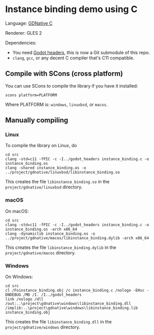 # Instance binding demo using C

Language: [GDNative C](https://docs.godotengine.org/en/latest/tutorials/scripting/gdnative/index.html)

Renderer: GLES 2

Dependencies:
 * You need [Godot headers](https://github.com/godotengine/godot-headers),
   this is now a Git submodule of this repo.
 * `clang`, `gcc`, or any decent C compiler that's C11 compatible.

## Compile with SCons (cross platform)
You can use SCons to compile the library if you have it installed:

```
scons platform=PLATFORM
```

Where PLATFORM is: `windows`, `linuxbsd`, or `macos`.

## Manually compiling

### Linux
To compile the library on Linux, do

```
cd src
clang -std=c11 -fPIC -c -I../godot_headers instance_binding.c -o instance_binding.os
clang -shared instance_binding.os -o ../project/gdnative/linuxbsd/libinstance_binding.so
```

This creates the file `libinstance_binding.so` in the `project/gdnative/linuxbsd` directory.


### macOS
On macOS:

```
cd src
clang -std=c11 -fPIC -c -I../godot_headers instance_binding.c -o instance_binding.os -arch x86_64
clang -dynamiclib instance_binding.os -o ../project/gdnative/macos/libinstance_binding.dylib -arch x86_64
```

This creates the file `libinstance_binding.dylib` in the `project/gdnative/macos` directory.


### Windows
On Windows:

```
cd src
cl /Foinstance_binding.obj /c instance_binding.c /nologo -EHsc -DNDEBUG /MD /I. /I../godot_headers
link /nologo /dll /out:..\project\gdnative\windows\libinstance_binding.dll /implib:..\project\gdnative\windows\libinstance_binding.lib instance_binding.obj
```

This creates the file `libinstance_binding.dll` in the `project/gdnative/windows` directory.
